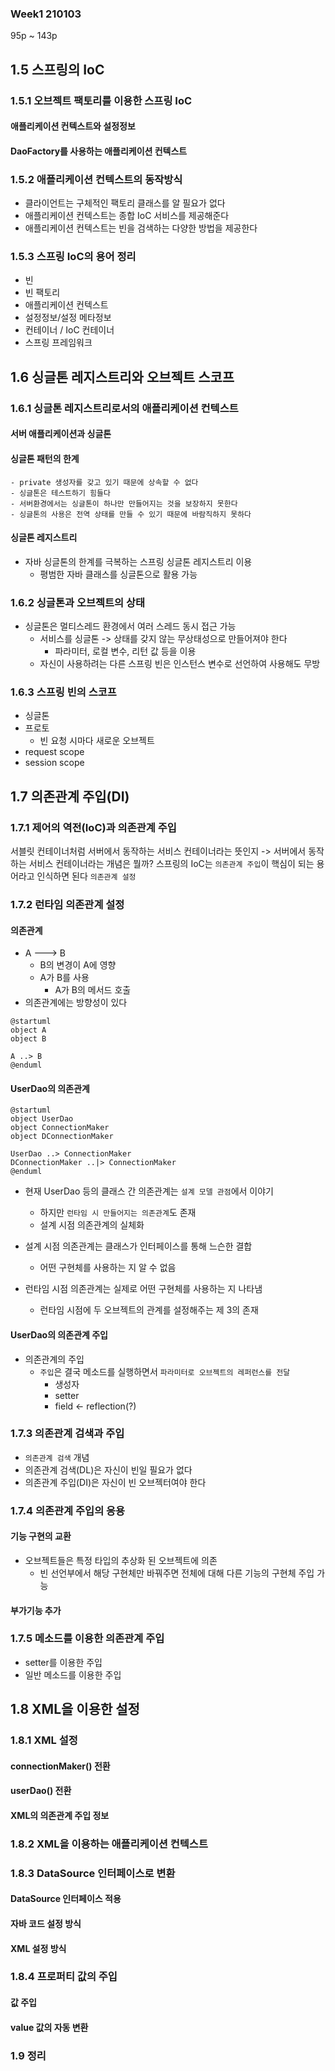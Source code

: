 ### Week1 210103

95p ~ 143p

## 1.5 스프링의 IoC

### 1.5.1 오브젝트 팩토리를 이용한 스프링 IoC
#### 애플리케이션 컨텍스트와 설정정보

#### DaoFactory를 사용하는 애플리케이션 컨텍스트

### 1.5.2 애플리케이션 컨텍스트의 동작방식
- 클라이언트는 구체적인 팩토리 클래스를 알 필요가 없다
- 애플리케이션 컨텍스트는 종합 IoC 서비스를 제공해준다
- 애플리케이션 컨텍스트는 빈을 검색하는 다양한 방법을 제공한다

### 1.5.3 스프링 IoC의 용어 정리
- 빈
- 빈 팩토리
- 애플리케이션 컨텍스트
- 설정정보/설정 메타정보
- 컨테이너 / IoC 컨테이너
- 스프링 프레임워크

## 1.6 싱글톤 레지스트리와 오브젝트 스코프

### 1.6.1 싱글톤 레지스트리로서의 애플리케이션 컨텍스트
#### 서버 애플리케이션과 싱글톤
#### 싱글톤 패턴의 한계
    - private 생성자를 갖고 있기 때문에 상속할 수 없다
    - 싱글톤은 테스트하기 힘들다
    - 서버환경에서는 싱글톤이 하나만 만들어지는 것을 보장하지 못한다
    - 싱글톤의 사용은 전역 상태를 만들 수 있기 때문에 바람직하지 못하다
#### 싱글톤 레지스트리
- 자바 싱글톤의 한계를 극복하는 스프링 싱글톤 레지스트리 이용
    - 평범한 자바 클래스를 싱글톤으로 활용 가능

### 1.6.2 싱글톤과 오브젝트의 상태
- 싱글톤은 멀티스레드 환경에서 여러 스레드 동시 접근 가능
    - 서비스를 싱글톤 -> 상태를 갖지 않는 무상태성으로 만들어져야 한다
        - 파라미터, 로컬 변수, 리턴 값 등을 이용
    - 자신이 사용하려는 다른 스프링 빈은 인스턴스 변수로 선언하여 사용해도 무방

### 1.6.3 스프링 빈의 스코프
- 싱글톤
- 프로토
    - 빈 요청 시마다 새로운 오브젝트
- request scope
- session scope

## 1.7 의존관계 주입(DI)

### 1.7.1 제어의 역전(IoC)과 의존관계 주입

서블릿 컨테이너처럼 서버에서 동작하는 서비스 컨테이너라는 뜻인지
    -> 서버에서 동작하는 서비스 컨테이너라는 개념은 뭘까?
스프링의 IoC는 `의존관계 주입`이 핵심이 되는 용어라고 인식하면 된다
`의존관계 설정`



### 1.7.2 런타임 의존관계 설정
#### 의존관계
- A ---> B
    - B의 변경이 A에 영향
    - A가 B를 사용
        - A가 B의 메서드 호출
- 의존관계에는 방향성이 있다

```puml
@startuml
object A
object B

A ..> B
@enduml
```

#### UserDao의 의존관계
```puml
@startuml
object UserDao
object ConnectionMaker
object DConnectionMaker

UserDao ..> ConnectionMaker
DConnectionMaker ..|> ConnectionMaker
@enduml
```
- 현재 UserDao 등의 클래스 간 의존관계는 `설계 모델 관점`에서 이야기
    - 하지만 `런타임 시 만들어지는 의존관계`도 존재
    - 설계 시점 의존관계의 실체화
    
- 설계 시점 의존관계는 클래스가 인터페이스를 통해 느슨한 결합
    - 어떤 구현체를 사용하는 지 알 수 없음
- 런타임 시점 의존관계는 실제로 어떤 구현체를 사용하는 지 나타냄
    - 런타임 시점에 두 오브젝트의 관계를 설정해주는 제 3의 존재
    


#### UserDao의 의존관계 주입
- 의존관계의 주입
    - `주입`은 결국 메소드를 실행하면서 `파라미터로 오브젝트의 레퍼런스를 전달`
        - 생성자
        - setter
        - field <- reflection(?)
    
### 1.7.3 의존관계 검색과 주입
- `의존관계 검색` 개념
- 의존관계 검색(DL)은 자신이 빈일 필요가 없다
- 의존관계 주입(DI)은 자신이 빈 오브젝터여야 한다

### 1.7.4 의존관계 주입의 응용
#### 기능 구현의 교환
- 오브젝트들은 특정 타입의 추상화 된 오브젝트에 의존
    - 빈 선언부에서 해당 구현체만 바꿔주면 전체에 대해 다른 기능의 구현체 주입 가능
#### 부가기능 추가


### 1.7.5 메소드를 이용한 의존관계 주입
- setter를 이용한 주입
- 일반 메소드를 이용한 주입

## 1.8 XML을 이용한 설정
### 1.8.1 XML 설정
#### connectionMaker() 전환
#### userDao() 전환
#### XML의 의존관계 주입 정보

### 1.8.2 XML을 이용하는 애플리케이션 컨텍스트

### 1.8.3 DataSource 인터페이스로 변환
#### DataSource 인터페이스 적용
#### 자바 코드 설정 방식
#### XML 설정 방식

### 1.8.4 프로퍼티 값의 주입
#### 값 주입
#### value 값의 자동 변환

### 1.9 정리


